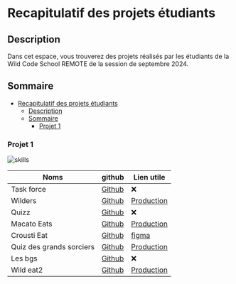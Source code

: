 # Recapitulatif des projets étudiants

## Description

Dans cet espace, vous trouverez des projets réalisés par les étudiants de la Wild Code School REMOTE de la session de septembre 2024.

## Sommaire

- [Recapitulatif des projets étudiants](#recapitulatif-des-projets-étudiants)
  - [Description](#description)
  - [Sommaire](#sommaire)
    - [Projet 1](#projet-1)

### Projet 1

![skills](https://skillicons.dev/icons?i=html,css,git,github,figma,js)

| Noms                     | github                                                              | Lien utile                                                                                                       |
| ------------------------ | ------------------------------------------------------------------- | ---------------------------------------------------------------------------------------------------------------- |
| Task force               | [Github](https://github.com/mathildeglet-cmd/Task-force)            | ❌                                                                                                               |
| Wilders                  | [Github](https://github.com/rudy-flexcode/CFJR-developpeur-web)     | [Production](https://rudy-flexcode.github.io/CFJR-developpeur-web/)                                              |
| Quizz                    | [Github](https://github.com/RomainVarra/QuizZzZ)                    | ❌                                                                                                               |
| Macato Eats              | [Github](https://github.com/NzlThomas/Macato-Eats)                  | [Production](https://nzlthomas.github.io/Macato-Eats/)                                                           |
| Crousti Eat              | [Github](https://github.com/Remi-Dubus/Projet_de_groupe_n1)         | [figma](https://www.figma.com/design/gterNoDAJ5qWDyy3IgWYJp/Semi-Croustillance?node-id=0-1&t=zKmCmdC8uEue6Rbv-1) |
| Quiz des grands sorciers | [Github](https://github.com/CharlesCatto/quizProject)               | [Production](https://charlescatto.github.io/quizProject/)                                                        |
| Les bgs                  | [Github](https://github.com/deknuydtbenjamin/project_trombinoscope) | ❌                                                                                                               |
| Wild eat2                | [Github](https://github.com/ryandecian/wild-eat2)                   | [Production](https://ryandecian.github.io/wild-eat2/)                                                            |
